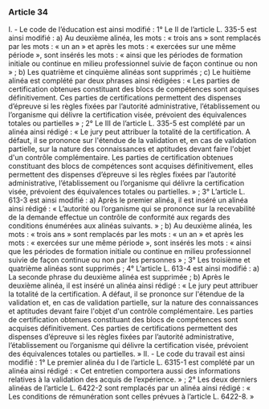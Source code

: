 ### Article 34
I. - Le code de l’éducation est ainsi modifié :
1° Le II de l’article L. 335-5 est ainsi modifié :
a) Au deuxième alinéa, les mots : « trois ans » sont remplacés par les mots : « un an » et
après les mots : « exercées sur une même période », sont insérés les mots : « ainsi que les
périodes de formation initiale ou continue en milieu professionnel suivie de façon continue ou
non » ;
b) Les quatrième et cinquième alinéas sont supprimés ;
c) Le huitième alinéa est complété par deux phrases ainsi rédigées : « Les parties de
certification obtenues constituant des blocs de compétences sont acquises définitivement. Ces
parties de certifications permettent des dispenses d’épreuve si les règles fixées par l’autorité
administrative, l’établissement ou l’organisme qui délivre la certification visée, prévoient des
équivalences totales ou partielles » ;
2° Le III de l’article L. 335-5 est complété par un alinéa ainsi rédigé :
« Le jury peut attribuer la totalité de la certification. A défaut, il se prononce sur l'étendue
de la validation et, en cas de validation partielle, sur la nature des connaissances et aptitudes
devant faire l'objet d'un contrôle complémentaire. Les parties de certification obtenues
constituant des blocs de compétences sont acquises définitivement, elles permettent des
dispenses d’épreuve si les règles fixées par l’autorité administrative, l’établissement ou
l’organisme qui délivre la certification visée, prévoient des équivalences totales ou partielles. » ;
3° L’article L. 613-3 est ainsi modifié :
a) Après le premier alinéa, il est inséré un alinéa ainsi rédigé :
« L’autorité ou l’organisme qui se prononce sur la recevabilité de la demande effectue un
contrôle de conformité aux regards des conditions énumérées aux alinéas suivants. » ;
b) Au deuxième alinéa, les mots : « trois ans » sont remplacés par les mots : « un an » et
après les mots : « exercées sur une même période », sont insérés les mots : « ainsi que les
périodes de formation initiale ou continue en milieu professionnel suivie de façon continue ou
non par les personnes » ;
3° Les troisième et quatrième alinéas sont supprimés ;
4° L’article L. 613-4 est ainsi modifié :
a) La seconde phrase du deuxième alinéa est supprimée ;
b) Après le deuxième alinéa, il est inséré un alinéa ainsi rédigé :
« Le jury peut attribuer la totalité de la certification. A défaut, il se prononce sur l'étendue
de la validation et, en cas de validation partielle, sur la nature des connaissances et aptitudes
devant faire l'objet d'un contrôle complémentaire. Les parties de certification obtenues
constituant des blocs de compétences sont acquises définitivement. Ces parties de certifications
permettent des dispenses d’épreuve si les règles fixées par l’autorité administrative,
l’établissement ou l’organisme qui délivre la certification visée, prévoient des équivalences
totales ou partielles. »
II. - Le code du travail est ainsi modifié :
1° Le premier alinéa du I de l’article L. 6315-1 est complété par un alinéa ainsi rédigé :
« Cet entretien comportera aussi des informations relatives à la validation des acquis de
l’expérience. » ;
2° Les deux derniers alinéas de l’article L. 6422-2 sont remplacés par un alinéa ainsi
rédigé :
« Les conditions de rémunération sont celles prévues à l’article L. 6422-8. »
